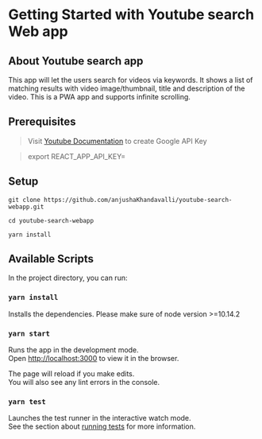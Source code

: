 # Getting Started with Youtube search Web app


## About Youtube search app

This app will let the users search for videos via keywords. It shows a list of matching results with video image/thumbnail, title and description of the video. This is a PWA app and supports infinite scrolling. 

## Prerequisites

> Visit [Youtube Documentation](https://developers.google.com/youtube/v3/getting-started#before-you-start) to create Google API Key

> export REACT_APP_API_KEY=<Enter Your key>
## Setup

```
git clone https://github.com/anjushaKhandavalli/youtube-search-webapp.git

cd youtube-search-webapp

yarn install

```



## Available Scripts

In the project directory, you can run:

### `yarn install`

Installs the dependencies. Please make sure of node version >=10.14.2

### `yarn start`

Runs the app in the development mode.\
Open [http://localhost:3000](http://localhost:3000) to view it in the browser.

The page will reload if you make edits.\
You will also see any lint errors in the console.

### `yarn test`

Launches the test runner in the interactive watch mode.\
See the section about [running tests](https://facebook.github.io/create-react-app/docs/running-tests) for more information.
